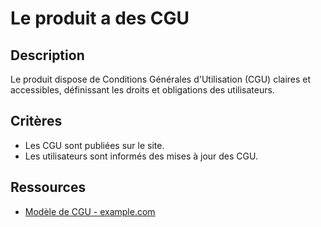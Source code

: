 # Le produit a des CGU

## Description

Le produit dispose de Conditions Générales d'Utilisation (CGU) claires et
accessibles, définissant les droits et obligations des utilisateurs.

## Critères

- Les CGU sont publiées sur le site.
- Les utilisateurs sont informés des mises à jour des CGU.

## Ressources

- [Modèle de CGU - example.com](https://www.example.com/modele-cgu)
